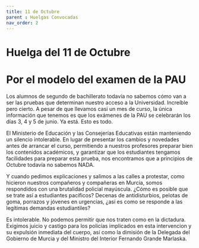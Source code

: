 ```yaml
---
title: 11 de Octubre
parent : Huelgas Convocadas
nav_order: 2
---
```


# Huelga del 11 de Octubre

# Por el modelo del examen de la PAU

Los alumnos de segundo de bachillerato todavía no sabemos cómo van a ser las pruebas que determinan nuestro acceso a la Universidad. Increíble pero cierto. A pesar de que llevamos casi un mes de curso, la única información que tenemos es que los exámenes de la PAU se celebrarán los días 3, 4 y 5 de junio. Ya está. Esto es todo.

El Ministerio de Educación y las Consejerías Educativas están manteniendo un silencio intolerable. En lugar de presentar los cambios y novedades antes de arrancar el curso, permitiendo a nuestros profesores preparar bien los contenidos académicos, y garantizar que los estudiantes tengamos facilidades para preparar esta prueba, nos encontramos que a principios de Octubre todavía no sabemos NADA.

Y cuando pedimos explicaciones y salimos a las calles a protestar, como hicieron nuestros compañeros y compañeras en Murcia, somos respondidos con una brutalidad policial mayúscula. ¿Cómo es posible que se trate así a estudiantes pacíficos? Decenas de antidisturbios, pelotas de goma, porrazos y jóvenes en urgencias, ¿así es como se responde a las legítimas demandas estudiantiles?

Es intolerable. No podemos permitir que nos traten como en la dictadura. Exigimos juicio y castigo para los policías implicados en esta intervencion y su expulsión inmediata del cuerpo, así como la dimisión de la Delegada del Gobierno de Murcia y del Ministro del Interior Fernando Grande Marlaska.
